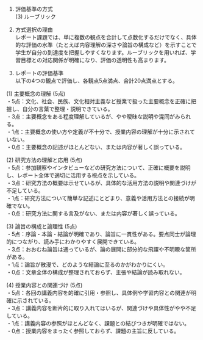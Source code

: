 1. 評価基準の方式  
(3) ルーブリック

2. 方式選択の理由  
レポート課題では、単に複数の観点を合計して点数化するだけでなく、具体的な評価の水準（たとえば内容理解の深さや論旨の構成など）を示すことで学生が自分の到達度を把握しやすくなります。ルーブリックを用いれば、学習目標との対応関係が明確になり、評価の透明性も高まります。

3. レポートの評価基準  
以下の4つの観点で評価し、各観点5点満点、合計20点満点とする。

(1) 主要概念の理解 (5点)  
・5点：文化、社会、民族、文化相対主義など授業で扱った主要概念を正確に把握し、自分の言葉で整理・説明できている。  
・3点：主要概念をある程度理解しているが、やや曖昧な説明や混同がみられる。  
・1点：主要概念の使い方や定義が不十分で、授業内容の理解が十分に示されていない。  
・0点：主要概念の記述がほとんどない、または内容が著しく誤っている。

(2) 研究方法の理解と応用 (5点)  
・5点：参加観察やインタビューなどの研究方法について、正確に概要を説明し、レポート全体で適切に活用する視点を示している。  
・3点：研究方法の概要は示せているが、具体的な活用方法の説明や関連づけが不足している。  
・1点：研究方法について簡単な記述にとどまり、意義や活用方法との接続が明確でない。  
・0点：研究方法に関する言及がない、または内容が著しく誤っている。

(3) 論旨の構成と論理性 (5点)  
・5点：序論・本論・結論が明確であり、論旨に一貫性がある。要点同士が論理的につながり、読み手にわかりやすく展開できている。  
・3点：おおむね論旨は通っているが、論の展開に部分的な飛躍や不明瞭な箇所がある。  
・1点：論旨が散漫で、どのような結論に至るのかがわかりにくい。  
・0点：文章全体の構成が整理されておらず、主張や結論が読み取れない。

(4) 授業内容との関連づけ (5点)  
・5点：各回の講義内容を的確に引用・参照し、具体例や学習内容との関連が明確に示されている。  
・3点：講義内容を断片的に取り入れてはいるが、関連づけや具体性がやや不足している。  
・1点：講義内容の参照がほとんどなく、課題との結びつきが明確ではない。  
・0点：授業内容をまったく参照しておらず、課題の主旨に反している。